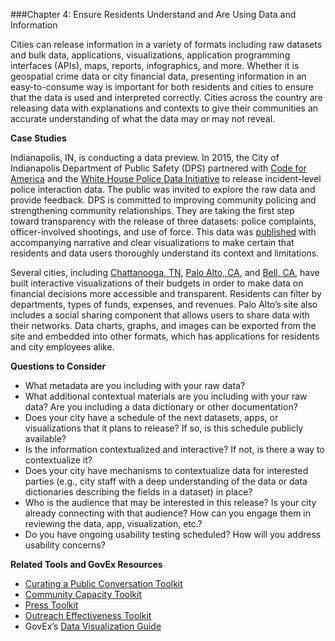 ###Chapter 4: Ensure Residents Understand and Are Using Data and Information

Cities can release information in a variety of formats including raw datasets and bulk data, applications, visualizations, application programming interfaces (APIs), maps, reports, infographics, and more. Whether it is geospatial crime data or city financial data, presenting information in an easy-to-consume way is important for both residents and cities to ensure that the data is used and interpreted correctly. Cities across the country are releasing data with explanations and contexts to give their communities an accurate understanding of what the data may or may not reveal.

**Case Studies**

Indianapolis, IN, is conducting a data preview. In 2015, the City of Indianapolis Department of Public Safety (DPS) partnered with [Code for America](http://www.codeforamerica.org/governments/indianapolis) and the [White House Police Data Initiative](https://www.whitehouse.gov/blog/2015/05/18/launching-police-data-initiative) to release incident-level police interaction data. The public was invited to explore the raw data and provide feedback. DPS is committed to improving community policing and strengthening community relationships. They are taking the first step toward transparency with the release of three datasets: police complaints, officer-involved shootings, and use of force. This data was [published](https://www.projectcomport.org/) with accompanying narrative and clear visualizations to make certain that residents and data users thoroughly understand its context and limitations.

Several cities, including [Chattanooga, TN](http://budget.chattanooga.gov/#!/year/default), [Palo Alto, CA](https://paloalto.opengov.com/transparency#/329/breakdown=3AE9231304DF42E6AAF96428E2D2C5B5&accountType=expenses&graph=stacked&selection=E1051FA4638D9E526E5F14ECB851EC22&legendSort=desc&saved_view=null&fiscal_start=earliest&fiscal_end=latest), and [Bell, CA](https://bell.opengov.com/transparency#/159/currentYearPeriod=years&currentYearAmount=cumulative&accountType=expenses&graph=stacked&selection=EB35F5FD19F5AF131EE06675FE31189E&legendSort=desc&saved_view=null&fiscal_start=earliest&fiscal_end=latest), have built interactive visualizations of their budgets in order to make data on financial decisions more accessible and transparent. Residents can filter by departments, types of funds, expenses, and revenues. Palo Alto’s site also includes a social sharing component that allows users to share data with their networks. Data charts, graphs, and images can be exported from the site and embedded into other formats, which has applications for residents and city employees alike.

**Questions to Consider**
* What metadata are you including with your raw data?
* What additional contextual materials are you including with your raw data? Are you including a data dictionary or other documentation?
* Does your city have a schedule of the next datasets, apps, or visualizations that it plans to release? If so, is this schedule publicly available?
* Is the information contextualized and interactive? If not, is there a way to contextualize it?
* Does your city have mechanisms to contextualize data for interested parties (e.g., city staff with a deep understanding of the data or data dictionaries describing the fields in a dataset) in place?
* Who is the audience that may be interested in this release? Is your city already connecting with that audience? How can you engage them in reviewing the data, app, visualization, etc.?
* Do you have ongoing usability testing scheduled? How will you address usability concerns?

**Related Tools and GovEx Resources**
* [Curating a Public Conversation Toolkit](chapter6.3.md)
* [Community Capacity Toolkit](chapter6.1.md)
* [Press Toolkit](chapter6.4.md)
* [Outreach Effectiveness Toolkit](chapter6.6.md)
* GovEx’s [Data Visualization Guide](http://labs.centerforgov.org/guides/dataviz/index.html)
